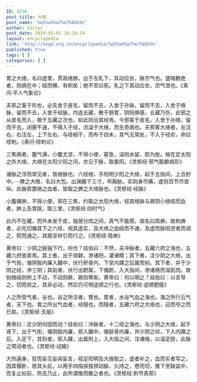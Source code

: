 ```yaml
---
ID: 4236
post_title: 大络
post_name: '%e5%a4%a7%e7%bb%9c'
author: Editor
post_date: 2024-03-01 16:29:24
layout: encyclopedia
link: 'http://kege.org.cn/encyclopedia/%e5%a4%a7%e7%bb%9c'
published: true
tags: [ ]
categories: [ ]
---
```

胃之大络，名曰虚里，贯鬲络肺，出于左乳下，其动应衣，脉宗气也。盛喘数绝者，则病在中；结而横，有积矣；绝不至曰死。乳之下其动应衣，宗气泄也。《素问·平人气象论》

夫邪之客于形也，必先舍于皮毛，留而不去，入舍于孙脉，留而不去，入舍于络脉，留而不去，入舍于经脉，内连五藏，散于肠胃，阴阳俱感，五藏乃伤，此邪之从皮毛而入，极于五藏之次也，如此则治其经焉。今邪客于皮毛，入舍于孙络，留而不去，闭塞不通，不得入于经，流溢于大络，而生奇病也。夫邪客大络者，左注右，右注左，上下左右，与经相干，而布于四末，其气无常处，不入于经俞，命曰缪刺。《素问·缪刺论》

三焦病者，腹气满，小腹尤坚，不得小便，窘急，溢则水留，即为胀。候在足太阳之外大络，大络在太阳少阳之间，亦见于脉，取委阳。《灵枢经·邪气脏腑病形》

诸脉之浮而常见者，皆络脉也。六经络，手阳明少阳之大络，起于五指间，上合肘中。····脾之大络，名曰大包。出渊腋下三寸，布胸胁。实则身尽痛，虚则百节尽皆纵。此脉若罢络之血者，皆取之脾之大络脉也。《灵枢经·经脉》

小腹痛肿，不得小便，邪在三焦，约取之太阳大络，视其络脉与厥阴小络结而血者，肿上及胃脘，取三里。《灵枢经·四时气》

此内不在藏，而外未发于皮，独居分肉之间，真气不能周，故名曰周痹。故刺痹者，必先切循其下之六经，视其虚实，及大络之血结而不通，及虚而脉陷空者而调之，熨而通之。其瘈坚转引而行之。《灵枢经·周痹》

黄帝曰：少阴之脉独下行，何也？歧伯曰：不然，夫冲脉者，五藏六府之海也，五藏六府皆禀焉。其上者，出于颃颡，渗诸阳，灌诸精；其下者，注少阴之大络，出于气街，循阴股内廉入膕中，伏行骭骨内，下至内踝之后属而别。其下者，并于少阴之经，渗三阴；其前者，伏行出跗属，下循跗，入大指间，渗诸络而温肌肉。故别络结则附上不动，不动则厥，厥则寒矣。黄帝曰：何以明之？歧伯曰：以言导之，切而验之，其非必动，然后仍可明逆顺之行也。《灵枢经·逆顺肥瘦》

人之所受气者，谷也。谷之所注者，胃也。胃者，水谷气血之海也。海之所行云气者，天下也。胃之所出气血者，经隧也。而隧者，五藏六府之大络也，迎而夺之而已矣。《灵枢经·玉版》

黄帝曰：足少阴何因而动？歧伯曰：冲脉者，十二经之海也，与少阴之大络，起于肾下，出于气街，循阴股内廉，邪入膕中，循胫骨内廉，并少阴之经，下入内踝之后。入足下，其别者，邪入踝，出属附上，入大指之间，注诸络，以温足胫，此脉之常动者也。《灵枢经·动输》

大热遍身，狂而妄见妄闻妄言，视足阳明及大络取之，虚者补之，血而实者写之。因其偃卧，居其头前，以两手四指挟按颈动脉，久持之，卷而切，推下至缺盆中，而复止如前，热去乃止，此所谓推而散之者也。《灵枢经·刺节真邪》